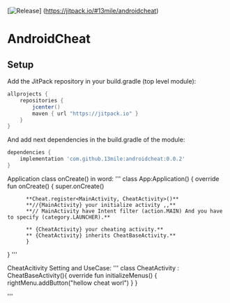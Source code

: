 [![Release](https://jitpack.io/v/13mile/androidcheat.svg)]
         (https://jitpack.io/#13mile/androidcheat)

# AndroidCheat


## Setup
Add the JitPack repository in your build.gradle (top level module):
```gradle
allprojects {
    repositories {
        jcenter()
        maven { url "https://jitpack.io" }
    }
}
```


And add next dependencies in the build.gradle of the module:
```gradle
dependencies {
    implementation 'com.github.13mile:androidcheat:0.0.2'
}
```



Application class onCreate() in word:
''' 
class App:Application() {
          override fun onCreate() {
          super.onCreate()

          **Cheat.register<MainActivity, CheatActivity>()**
          **//{MainActivity} your initialize activity ,,**
          **// MainActivity have Intent filter (action.MAIN) And you have to specify (category.LAUNCHER).**
          
          ** {CheatActivity} your cheating activity.**
          ** {CheatActivity} inherits CheatBaseActivity.**
          }
}
'''


CheatAcitivity Setting and UseCase:
''' 
class CheatActivity : CheatBaseActivity(){
         override fun initializeMenus() {
                  rightMenu.addButton("hellow cheat worl")
         }
}
        
'''
